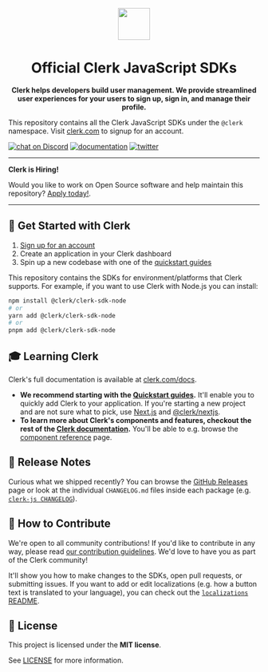 <p align="center">
  <a href="https://clerk.com?utm_source=github&utm_medium=clerk_javascript" target="_blank" rel="noopener noreferrer">
    <picture>
      <source media="(prefers-color-scheme: dark)" srcset="https://images.clerk.com/static/logo-dark-mode-400x400.png">
      <img src="https://images.clerk.com/static/logo-light-mode-400x400.png" height="64">
    </picture>
  </a>
  <br />
</p>
<h1 align="center">
  Official Clerk JavaScript SDKs
</h1>
<p align="center">
  <strong>
    Clerk helps developers build user management. We provide streamlined user experiences for your users to sign up, sign in, and manage their profile.
  </strong>
</p>

This repository contains all the Clerk JavaScript SDKs under the `@clerk` namespace. Visit [clerk.com](https://clerk.com) to signup for an account.

[![chat on Discord](https://img.shields.io/discord/856971667393609759.svg?logo=discord)](https://clerk.com/discord)
[![documentation](https://img.shields.io/badge/documentation-clerk-green.svg)](https://clerk.com/docs)
[![twitter](https://img.shields.io/twitter/follow/ClerkDev?style=social)](https://twitter.com/intent/follow?screen_name=ClerkDev)

---

**Clerk is Hiring!**

Would you like to work on Open Source software and help maintain this repository? [Apply today!](https://apply.workable.com/clerk-dev/).

---

## 🚀 Get Started with Clerk

1. [Sign up for an account](https://dashboard.clerk.com/sign-up?utm_source=github&utm_medium=clerk_js_repo_readme)
1. Create an application in your Clerk dashboard
1. Spin up a new codebase with one of the [quickstart guides](https://clerk.com/docs/quickstarts/overview?utm_source=github&utm_medium=clerk_js_repo_readme)

This repository contains the SDKs for environment/platforms that Clerk supports. For example, if you want to use Clerk with Node.js you can install:

```sh
npm install @clerk/clerk-sdk-node
# or
yarn add @clerk/clerk-sdk-node
# or
pnpm add @clerk/clerk-sdk-node
```

## 🎓 Learning Clerk

Clerk's full documentation is available at [clerk.com/docs](https://clerk.com/docs?utm_source=github&utm_medium=clerk_js_repo_readme).

- **We recommend starting with the [Quickstart guides](https://clerk.com/docs/quickstarts/overview).** It'll enable you to quickly add Clerk to your application. If you're starting a new project and are not sure what to pick, use [Next.js](https://nextjs.org/docs/getting-started/installation) and [@clerk/nextjs](https://clerk.com/docs/quickstarts/nextjs).
- **To learn more about Clerk's components and features, checkout the rest of the [Clerk documentation](https://clerk.com/docs?utm_source=github&utm_medium=clerk_js_repo_readme).** You'll be able to e.g. browse the [component reference](https://clerk.com/docs/components/overview?utm_source=github&utm_medium=clerk_js_repo_readme) page.

## 🚢 Release Notes

Curious what we shipped recently? You can browse the [GitHub Releases](https://github.com/clerk/javascript/releases) page or look at the individual `CHANGELOG.md` files inside each package (e.g. [`clerk-js CHANGELOG`](https://github.com/clerk/javascript/blob/main/packages/clerk-js/CHANGELOG.md)).

## 🤝 How to Contribute

We're open to all community contributions! If you'd like to contribute in any way, please read [our contribution guidelines](https://github.com/clerk/javascript/blob/main/docs/CONTRIBUTING.md). We'd love to have you as part of the Clerk community!

It'll show you how to make changes to the SDKs, open pull requests, or submitting issues. If you want to add or edit localizations (e.g. how a button text is translated to your language), you can check out the [`localizations` README](./packages/localizations/README.md).

## 📝 License

This project is licensed under the **MIT license**.

See [LICENSE](https://github.com/clerk/javascript/blob/main/LICENSE) for more information.
